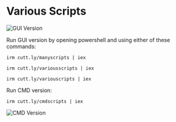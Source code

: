# Various Scripts
![GUI Version](https://github.com/ShadowElixir/VariousScripts/assets/47082432/8779ce30-e733-4abc-919a-c76af4cbcf33)

Run GUI version by opening powershell and using either of these commands:
```
irm cutt.ly/manyscripts | iex
```
```
irm cutt.ly/variousscripts | iex
```
```
irm cutt.ly/variouscripts | iex
```
Run CMD version:
```
irm cutt.ly/cmdscripts | iex
```
![CMD Version](https://github.com/ShadowElixir/VariousScripts/assets/47082432/369bbcf0-b17e-4449-a4b2-16d1b0b56355)

